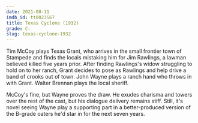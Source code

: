 ```yaml
---
date: 2021-08-11
imdb_id: tt0023567
title: Texas Cyclone (1932)
grade: C-
slug: texas-cyclone-1932
---
```


Tim McCoy plays Texas Grant, who arrives in the small frontier town of Stampede and finds the locals mistaking him for Jim Rawlings, a lawman believed killed five years prior. After finding Rawlings's widow struggling to hold on to her ranch, Grant decides to pose as Rawlings and help drive a band of crooks out of town. John Wayne plays a ranch hand who throws in with Grant. Walter Brennan plays the local sheriff.

McCoy's fine, but Wayne proves the draw. He exudes charisma and towers over the rest of the cast, but his dialogue delivery remains stiff. Still, it's novel seeing Wayne play a supporting part in a better-produced version of the B-grade oaters he'd star in for the next seven years.
